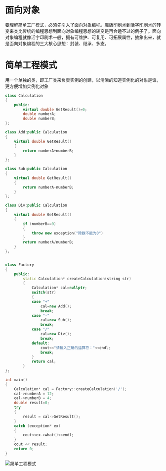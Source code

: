 # 面向对象
要理解简单工厂模式，必须先引入了面向对象编程。雕版印刷术到活字印刷术的转变来类比传统的编程思想到面向对象编程思想的转变是再合适不过的例子了。面向对象编程就像活字印刷术一般，拥有可维护、可复用、可拓展属性，抽象出来，就是面向对象编程的三大核心思想：封装、继承、多态。

# 简单工程模式
用一个单独的类，即工厂类来负责实例的创建，以清晰的知道实例化的对象是谁，更方便增加实例化对象

```cpp
class Calculation
{
	public:
		virtual double GetResult()=0;
		double numberA;
		double numberB;
};

class Add:public Calculation
{
	virtual double GetResult()
	{
		return numberA+numberB;
	}
};

class Sub:public Calculation
{
	virtual double GetResult()
	{
		return numberA-numberB;
	}
};

class Div:public Calculation
{
	virtual double GetResult()
	{
		if (numberB==0)
		{
			throw new exception("除数不能为0")
		}
		return numberA/numberB;
	}
};


class Factory
{
	public:
		static Calculation* createCalculation(string str)
		{
			Calculation* cal=nullptr;
			switch(str)
			{
			case "+"
				cal=new Add();
				break;
			case "-"
				cal=new Sub();
				break;
			case "/"
				cal=new Div();
				break;
			default:
				cout<<"请输入正确的运算符："<<endl;
				break;
			}
			return cal;
		}
};

int main()
{
	Calculation* cal = Factory::createCalculation('/');
	cal->numberA = 12;
	cal->numberB = 4;
	double result=0;
	try
	{
		result = cal->GetResult();
	}
	catch (exception* ex)
	{
		cout<<ex->what()<<endl;
	}
	cout << result;
	return 0;
}
```
![简单工程模式](/picture/simple_factory,png)

